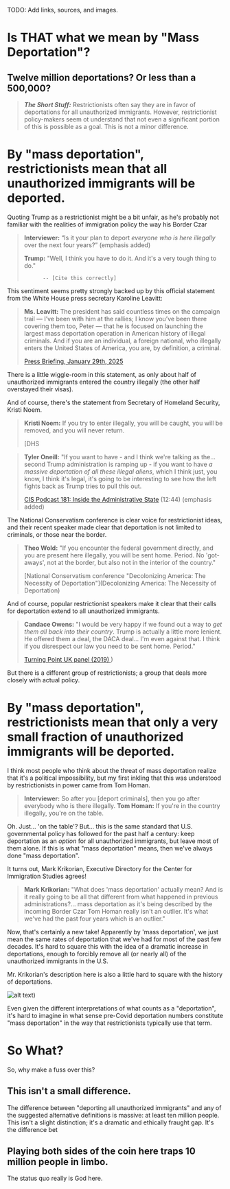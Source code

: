TODO: Add links, sources, and images.

# Is THAT what we mean by "Mass Deportation"?
## Twelve million deportations? Or less than a 500,000?

>**_The Short Stuff:_** Restrictionists often say they are in favor of deportations for all unauthorized immigrants. However, restrictionist
>policy-makers seem ot understand that not even a significant portion of this is possible as a goal. This is not a minor difference.

# By "mass deportation", restrictionists mean that all unauthorized immigrants will be deported.

Quoting Trump as a restrictionist might be a bit unfair, as he's probably not familiar with the realities
of immigration policy the way his Border Czar

> **Interviewer:** “Is it your plan to deport *everyone who is here illegally* over the next four years?” (emphasis added)
>
> **Trump:** "Well, I think you have to do it. And it's a very tough thing to do."
> 
>           -- [Cite this correctly]

This sentiment seems pretty strongly backed up by this official statement from the White House press secretary Karoline Leavitt:

> **Ms. Leavitt:** The president has said countless times on the campaign trail — I’ve been with him at the rallies; I know you’ve been there covering them too, Peter — that he is focused on launching the largest
> mass deportation operation in American history of illegal criminals. 
> And if you are an individual, a foreign national, who illegally enters the United States of America, you are, by definition, a criminal.
>
> [Press Briefing, January 29th, 2025](https://www.whitehouse.gov/briefings-statements/2025/01/press-briefing-by-press-secretary-karoline-leavitt/)

There is a little wiggle-room in this statement, as only about half of unauthorized immigrants entered the country illegally (the other half overstayed their visas).

And of course, there's the statement from Secretary of Homeland Security, Kristi Noem.

> **Kristi Noem:** If you try to enter illegally, you will be caught, you will be removed, and you will never return.
>
> [DHS 


> **Tyler Oneill:** "If you want to have - and I think we're talking as the... second Trump administration is ramping up - if you want to have *a massive
> deportation of all these illegal aliens*, which I think just, you know, I think it's legal, it's going to be interesting to see how the left fights back
> as Trump tries to pull this out.
>
>   [CIS Podcast 181: Inside the Administrative State](https://youtube/hV42AHKM7Wk?si=WvRG-w3sipsz1rnT&t=764) (12:44) (emphasis added)

The National Conservatism conference is clear voice for restrictionist ideas, and their recent speaker made clear that deportation
is not limited to criminals, or those near the border.

> **Theo Wold:** "If you encounter the federal government directly, and you are present here illegally, you will be sent home. Period. No 'got-aways',
> not at the border, but also not in the interior of the country."
>
> [National Conservatism conference "Decolonizing America: The Necessity of Deportation"](Decolonizing America: The Necessity of Deportation)

And of course, popular restrictionist speakers make it clear that their calls for deportation extend to all unauthorized immigrants.

> **Candace Owens:** "I would be very happy if we found out a way to *get them all back into their country*. Trump is actually a little more lenient. He offered them a deal, the DACA deal...
> I'm even against that. I think if you disrespect our law you need to be sent home. Period."
>
> [Turning Point UK panel (2019) ](https://youtu.be/rsXja_tT6Bw?si=6Aawzwis0N4Ft_MC&t=2472))

But there is a different group of restrictionists; a group that deals more closely with actual policy. 

# By "mass deportation", restrictionists mean that only a very small fraction of unauthorized immigrants will be deported.

I think most people who think about the threat of mass deportation realize that it's a political impossibility, but my first inkling that this 
was understood by restrictionists in power came from Tom Homan.

> **Interviewer:** So after you [deport criminals], then you go after everybody who is there illegally.
> **Tom Homan:** If you're in the country illegally, you're on the table.

Oh. Just... 'on the table'? But... this is the same standard that U.S. governmental policy has followed for the past half a century:
keep deportation as an *option* for all unauthorized immigrants, but leave most of them alone. If this is what "mass deportation" means,
then we've always done "mass deportation". 

It turns out, Mark Krikorian, Executive Directory for the Center for Immigration Studies agrees!

> **Mark Krikorian:** "What does 'mass deportation' actually mean? And is it really going to be all that different from what happened in previous administrations?... mass
> deportation as it's being described by the incoming Border Czar Tom Homan really isn't an outlier. It's what we've had the past four years which is an outlier."

Now, that's certainly a new take! Apparently by 'mass deportation', we just mean the same rates of deportation that we've had for most of the past few decades.
It's hard to square this with the idea of a dramatic increase in deportations, enough to forcibly remove all (or nearly all) of the unauthorized immigrants in the U.S.

Mr. Krikorian's description here is also a little hard to square with the history of deportations.

![alt text](https://github.com/fiverbeyond/skills-github-pages/blob/main/_data/edited_deportations.png))

Even given the different interpretations of what counts as a "deportation", it's hard to imagine in what sense pre-Covid deportation numbers constitute "mass deportation"
in the way that restrictionists typically use that term.

# So What?

So, why make a fuss over this?

## This isn't a small difference.

The difference between "deporting all unauthorized immigrants" and any of the suggested alternative definitions is massive: at least ten million people.
This isn't a slight distinction; it's a dramatic and ethically fraught gap. It's the difference bet

## Playing both sides of the coin here traps 10 million people in limbo.

The status quo really is God here. 

